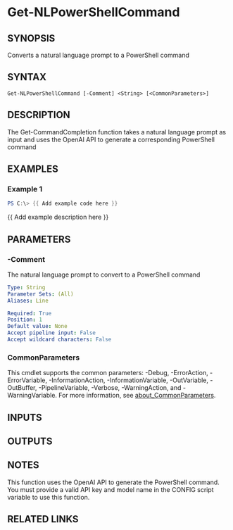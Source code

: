 ﻿---
external help file: NLPowerShell-help.xml
Module Name: NLPowerShell
online version:
schema: 2.0.0
---

# Get-NLPowerShellCommand

## SYNOPSIS
Converts a natural language prompt to a PowerShell command

## SYNTAX

```
Get-NLPowerShellCommand [-Comment] <String> [<CommonParameters>]
```

## DESCRIPTION
The Get-CommandCompletion function takes a natural language prompt as input
and uses the OpenAI API to generate a corresponding PowerShell command

## EXAMPLES

### Example 1
```powershell
PS C:\> {{ Add example code here }}
```

{{ Add example description here }}

## PARAMETERS

### -Comment
The natural language prompt to convert to a PowerShell command

```yaml
Type: String
Parameter Sets: (All)
Aliases: Line

Required: True
Position: 1
Default value: None
Accept pipeline input: False
Accept wildcard characters: False
```

### CommonParameters
This cmdlet supports the common parameters: -Debug, -ErrorAction, -ErrorVariable, -InformationAction, -InformationVariable, -OutVariable, -OutBuffer, -PipelineVariable, -Verbose, -WarningAction, and -WarningVariable. For more information, see [about_CommonParameters](http://go.microsoft.com/fwlink/?LinkID=113216).

## INPUTS

## OUTPUTS

## NOTES
This function uses the OpenAI API to generate the PowerShell command.
You must provide a valid API key and model name in the CONFIG script variable to use this function.

## RELATED LINKS
